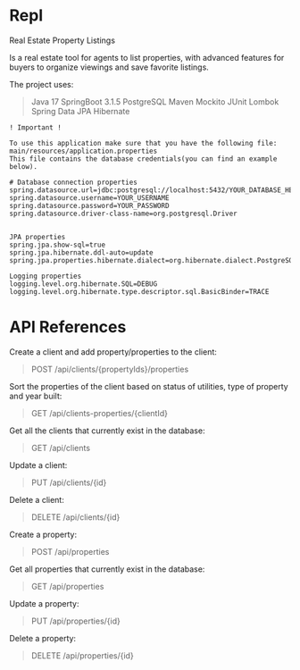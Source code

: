 # Repl
Real Estate Property Listings

Is a real estate tool for agents to list properties, with advanced features for buyers to organize viewings and save favorite listings.

The project uses:

> Java 17
> SpringBoot 3.1.5
> PostgreSQL
> Maven
> Mockito
> JUnit
> Lombok
> Spring Data JPA
> Hibernate




    ! Important !

    To use this application make sure that you have the following file: main/resources/application.properties
    This file contains the database credentials(you can find an example below).
    
    # Database connection properties
    spring.datasource.url=jdbc:postgresql://localhost:5432/YOUR_DATABASE_HERE
    spring.datasource.username=YOUR_USERNAME
    spring.datasource.password=YOUR_PASSWORD
    spring.datasource.driver-class-name=org.postgresql.Driver


    JPA properties
    spring.jpa.show-sql=true
    spring.jpa.hibernate.ddl-auto=update
    spring.jpa.properties.hibernate.dialect=org.hibernate.dialect.PostgreSQLDialect

    Logging properties
    logging.level.org.hibernate.SQL=DEBUG
    logging.level.org.hibernate.type.descriptor.sql.BasicBinder=TRACE

# API References

Create a client and add property/properties to the client:
> POST /api/clients/{propertyIds}/properties

Sort the properties of the client based on status of utilities, type of property and year built:
> GET /api/clients-properties/{clientId}


Get all the clients that currently exist in the database:
> GET /api/clients

Update a client: 
> PUT /api/clients/{id}

Delete a client:
> DELETE /api/clients/{id}

Create a property:
> POST /api/properties

Get all properties that currently exist in the database:
> GET /api/properties

Update a property:
> PUT /api/properties/{id}

Delete a property:
> DELETE /api/properties/{id}
